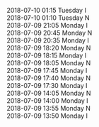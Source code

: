 2018-07-10 01:15 Tuesday  I  
2018-07-10 01:10 Tuesday  N  
2018-07-09 21:05 Monday  I  
2018-07-09 20:45 Monday  N  
2018-07-09 20:35 Monday  I  
2018-07-09 18:20 Monday  N  
2018-07-09 18:15 Monday  I  
2018-07-09 18:05 Monday  N  
2018-07-09 17:45 Monday  I  
2018-07-09 17:40 Monday  N  
2018-07-09 17:30 Monday  I  
2018-07-09 14:05 Monday  N  
2018-07-09 14:00 Monday  I  
2018-07-09 13:55 Monday  N  
2018-07-09 13:50 Monday  I  
